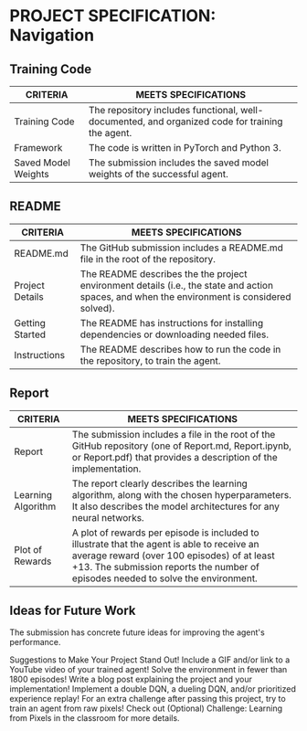 # PROJECT SPECIFICATION: Navigation

## Training Code

| CRITERIA            | MEETS SPECIFICATIONS |
|---------------------|----------------------|
| Training Code       | The repository includes functional, well-documented, and organized code for training the agent. |
| Framework           | The code is written in PyTorch and Python 3. |
| Saved Model Weights | The submission includes the saved model weights of the successful agent. |

## README

| CRITERIA        | MEETS SPECIFICATIONS |
|-----------------|----------------------|
| README.md       | The GitHub submission includes a README.md file in the root of the repository. |
| Project Details | The README describes the the project environment details (i.e., the state and action spaces, and when the environment is considered solved). |
| Getting Started | The README has instructions for installing dependencies or downloading needed files. |
| Instructions    | The README describes how to run the code in the repository, to train the agent. |

## Report

| CRITERIA           | MEETS SPECIFICATIONS |
|--------------------|----------------------|
| Report             | The submission includes a file in the root of the GitHub repository (one of Report.md, Report.ipynb, or Report.pdf) that provides a description of the implementation. |
| Learning Algorithm | The report clearly describes the learning algorithm, along with the chosen hyperparameters. It also describes the model architectures for any neural networks. |
| Plot of Rewards    | A plot of rewards per episode is included to illustrate that the agent is able to receive an average reward (over 100 episodes) of at least +13. The submission reports the number of episodes needed to solve the environment. |

## Ideas for Future Work

The submission has concrete future ideas for improving the agent's performance.

Suggestions to Make Your Project Stand Out!
Include a GIF and/or link to a YouTube video of your trained agent!
Solve the environment in fewer than 1800 episodes!
Write a blog post explaining the project and your implementation!
Implement a double DQN, a dueling DQN, and/or prioritized experience replay!
For an extra challenge after passing this project, try to train an agent from raw pixels! Check out (Optional) Challenge: Learning from Pixels in the classroom for more details.
